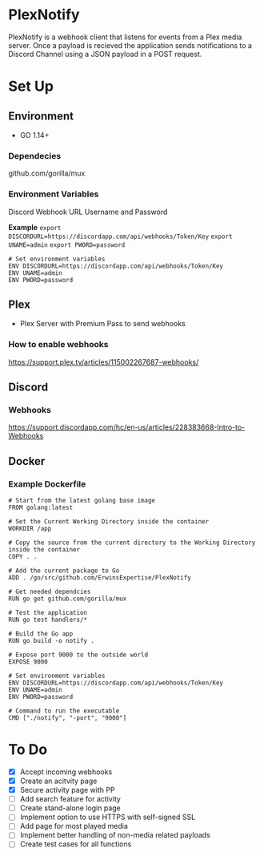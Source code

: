 # PlexNotify

PlexNotify is a webhook client that listens for events from a Plex media server. Once a payload is recieved the application sends notifications to a Discord Channel using a JSON payload in a POST request.

# Set Up

## Environment

- GO 1.14+

### Dependecies

github.com/gorilla/mux

### Environment Variables
Discord Webhook URL
Username and Password

**Example**
`export DISCORDURL=https://discordapp.com/api/webhooks/Token/Key`
`export UNAME=admin`
`export PWORD=password`


	
	# Set environment variables
	ENV DISCORDURL=https://discordapp.com/api/webhooks/Token/Key
	ENV UNAME=admin
	ENV PWORD=password
	

## Plex

- Plex Server with Premium Pass to send webhooks

### How to enable webhooks

https://support.plex.tv/articles/115002267687-webhooks/

## Discord

### Webhooks

https://support.discordapp.com/hc/en-us/articles/228383668-Intro-to-Webhooks

## Docker

### Example Dockerfile
```
# Start from the latest golang base image
FROM golang:latest

# Set the Current Working Directory inside the container
WORKDIR /app

# Copy the source from the current directory to the Working Directory inside the container
COPY . .

# Add the current package to Go 
ADD . /go/src/github.com/ErwinsExpertise/PlexNotify

# Get needed dependcies
RUN go get github.com/gorilla/mux

# Test the application
RUN go test handlers/*

# Build the Go app
RUN go build -o notify .

# Expose port 9000 to the outside world
EXPOSE 9000

# Set environment variables
ENV DISCORDURL=https://discordapp.com/api/webhooks/Token/Key
ENV UNAME=admin
ENV PWORD=password

# Command to run the executable
CMD ["./notify", "-port", "9000"]
```



# To Do

- [x] Accept incoming webhooks 
- [x] Create an acitvity page
- [x] Secure activity page with PP
- [ ] Add search feature for activity
- [ ] Create stand-alone login page
- [ ] Implement option to use HTTPS with self-signed SSL
- [ ] Add page for most played media
- [ ] Implement better handling of non-media related payloads
- [ ] Create test cases for all functions